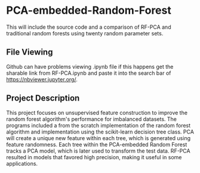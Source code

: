 # PCA-embedded-Random-Forest
This will include the source code and a comparison of RF-PCA and traditional random forests using twenty random parameter sets. 

File Viewing
-----------------------------------------------------------------------------------------------------------------------------------------------------------------------------------
Github can have problems viewing .ipynb file if this happens get the sharable link from RF-PCA.ipynb and paste it into the search bar of
https://nbviewer.jupyter.org/.

Project Description
-----------------------------------------------------------------------------------------------------------------------------------------------------------------------------------
This project focuses on unsupervised feature construction to improve the random forest algorithm's performance for imbalanced datasets. The programs included a from the scratch
implementation of the random forest algorithm and implementation using the scikit-learn decision tree class. PCA will create a unique new feature within each tree, which is 
generated using feature randomness. Each tree within the PCA-embedded Random Forest tracks a PCA model, which is later used to transform the test data. RF-PCA resulted in models
that favored high precision, making it useful in some applications.
